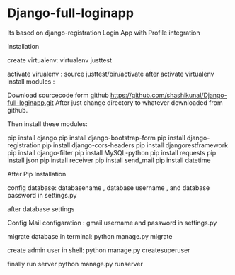 # Django-full-loginapp
Its based on  django-registration Login App with Profile integration 


Installation

create virtualenv: 
virtualenv justtest

activate virualenv :
source justtest/bin/activate
after activate virtualenv install modules :

Download sourcecode form github https://github.com/shashikunal/Django-full-loginapp.git
After just change directory to whatever downloaded from github.

Then install these modules:

pip install django
pip install django-bootstrap-form
pip install django-registration
pip install django-cors-headers
pip install djangorestframework
pip install django-filter
pip install MySQL-python
pip install requests
pip install json
pip install receiver
pip install send_mail
pip install datetime

After Pip Installation 

config database:
databasename , database username , and database password in settings.py
 
after database settings 

Config Mail configaration : 
gmail username and password in settings.py

migrate database in terminal:
python manage.py migrate

create admin user in shell:
python manage.py createsuperuser

finally run server
python manage.py runserver



